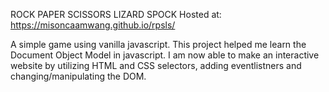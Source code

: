 ROCK PAPER SCISSORS LIZARD SPOCK
Hosted at: https://misoncaamwang.github.io/rpsls/

A simple game using vanilla javascript. 
This project helped me learn the Document Object Model in javascript. I am now able to make an interactive website by utilizing HTML and CSS selectors, adding eventlistners and changing/manipulating the DOM.  
